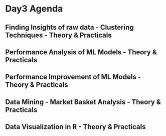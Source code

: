 # Day3 Agenda


## Finding Insights of raw data - Clustering Techniques - Theory & Practicals
## Performance Analysis of ML Models - Theory & Practicals
## Performance Improvement of ML Models - Theory & Practicals
## Data Mining - Market Basket Analysis - Theory & Practicals
## Data Visualization in R - Theory & Practicals
